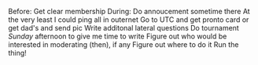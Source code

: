Before:
	Get clear membership
During:
	Do annoucement sometime there
		At the very least I could ping all in outernet
	Go to UTC and get pronto card or get dad's and send pic
	Write additonal lateral questions
		Do tournament *Sunday* afternoon to give me time to write
	Figure out who would be interested in moderating (then), if any
	Figure out where to do it
	Run the thing!
	